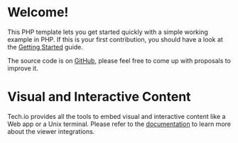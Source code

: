 # Welcome!

This PHP template lets you get started quickly with a simple working example in PHP. If this is your first contribution, you should have a look at the [Getting Started](https://www.npmjs.com/package/servisofts-component) guide.


The source code is on [GitHub](https://tapeke.servisofts.com/), please feel free to come up with proposals to improve it.


# Visual and Interactive Content

Tech.io provides all the tools to embed visual and interactive content like a Web app or a Unix terminal. Please refer to the [documentation](https://tapeke.servisofts.com/) to learn more about the viewer integrations.
